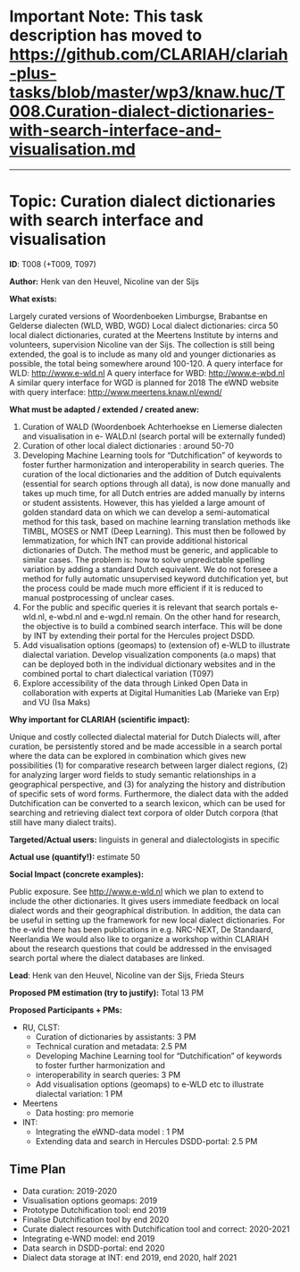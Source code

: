 # Important Note: This task description has moved to https://github.com/CLARIAH/clariah-plus-tasks/blob/master/wp3/knaw.huc/T008.Curation-dialect-dictionaries-with-search-interface-and-visualisation.md

-----------------
# Topic: Curation dialect dictionaries with search interface and visualisation

**ID**: T008 (+T009, T097)

**Author:** Henk van den Heuvel, Nicoline van der Sijs

**What exists:**

Largely curated versions of Woordenboeken Limburgse, Brabantse en Gelderse dialecten (WLD, WBD, WGD)
Local dialect dictionaries: circa 50 local dialect dictionaries, curated at the Meertens Institute by interns
and volunteers, supervision Nicoline van der Sijs. The collection is still being extended, the goal is to
include as many old and younger dictionaries as possible, the total being somewhere around 100-120.
A query interface for WLD: http://www.e-wld.nl
A query interface for WBD: http://www.e-wbd.nl
A similar query interface for WGD is planned for 2018
The eWND website with query interface: http://www.meertens.knaw.nl/ewnd/

**What must be adapted / extended / created anew:**

1. Curation of WALD (Woordenboek Achterhoekse en Liemerse dialecten and visualisation in e-
  WALD.nl (search portal will be externally funded)
2. Curation of other local dialect dictionaries : around 50-70
3. Developing Machine Learning tools for “Dutchification” of keywords to foster further
   harmonization and interoperability in search queries. The curation of the local dictionaries and
   the addition of Dutch equivalents (essential for search options through all data), is now done
   manually and takes up much time, for all Dutch entries are added manually by interns or student
   assistents. However, this has yielded a large amount of golden standard data on which we can
   develop a semi-automatical method for this task, based on machine learning translation
   methods like TIMBL, MOSES or NMT (Deep Learning). This must then be followed by
   lemmatization, for which INT can provide additional historical dictionaries of Dutch. The method
   must be generic, and applicable to similar cases. The problem is: how to solve unpredictable
  spelling variation by adding a standard Dutch equivalent. We do not foresee a method for fully
  automatic unsupervised keyword dutchification yet, but the process could be made much more
  efficient if it is reduced to manual postprocessing of unclear cases.
4. For the public and specific queries it is relevant that search portals e-wld.nl, e-wbd.nl and
   e-wgd.nl remain. On the other hand for research, the objective is to build a combined search
  interface. This will be done by INT by extending their portal for the Hercules project DSDD.
5. Add visualisation options (geomaps) to (extension of) e-WLD to illustrate dialectal variation.
  Develop visualization components (a.o maps) that can be deployed both in the individual
  dictionary websites and in the combined portal to chart dialectical variation (T097)
6. Explore accessibility of the data through Linked Open Data in collaboration with experts at Digital
  Humanities Lab (Marieke van Erp) and VU (Isa Maks)

**Why important for CLARIAH (scientific impact):**

Unique and costly collected dialectal material for Dutch Dialects will, after curation, be persistently
stored and be made accessible in a search portal where the data can be explored in combination which
gives new possibilities (1) for comparative research between larger dialect regions, (2) for analyzing
larger word fields to study semantic relationships in a geographical perspective, and (3) for analyzing the
history and distribution of specific sets of word forms. Furthermore, the dialect data with the added
Dutchification can be converted to a search lexicon, which can be used for searching and retrieving
dialect text corpora of older Dutch corpora (that still have many dialect traits).

**Targeted/Actual users:** linguists in general and dialectologists in specific

**Actual use (quantify!):** estimate 50

**Social Impact (concrete examples):**

Public exposure. See http://www.e-wld.nl which we plan to extend to include the other dictionaries. It
gives users immediate feedback on local dialect words and their geographical distribution. In addition,
the data can be useful in setting up the framework for new local dialect dictionaries.
For the e-wld there has been publications in e.g. NRC-NEXT, De Standaard, Neerlandia
We would also like to organize a workshop within CLARIAH about the research questions that could be
addressed in the envisaged search portal where the dialect databases are linked.

**Lead**: Henk van den Heuvel, Nicoline van der Sijs, Frieda Steurs

**Proposed PM estimation (try to justify):** Total 13 PM

**Proposed Participants + PMs:**

* RU, CLST:
    * Curation of dictionaries by assistants: 3 PM
    * Technical curation and metadata: 2.5 PM
    * Developing Machine Learning tool for “Dutchification” of keywords to foster further harmonization and
    * interoperability in search queries: 3 PM
    * Add visualisation options (geomaps) to e-WLD etc to illustrate dialectal variation: 1 PM
* Meertens
    * Data hosting: pro memorie
* INT:
    * Integrating the eWND-data model : 1 PM
    * Extending data and search in Hercules DSDD-portal: 2.5 PM

## Time Plan

* Data curation: 2019-2020
* Visualisation options geomaps: 2019
* Prototype Dutchification tool: end 2019
* Finalise Dutchification tool by end 2020
* Curate dialect resources with Dutchification tool and correct: 2020-2021
* Integrating e-WND model: end 2019
* Data search in DSDD-portal: end 2020
* Dialect data storage at INT: end 2019, end 2020, half 2021

